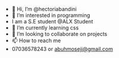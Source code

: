 - 👋 Hi, I’m @hectoriabandini
- 👀 I’m interested in programming
- I am a S.E student @ALX Student
- 🌱 I’m currently learning css
- 💞️ I’m looking to collaborate on projects
- 📫 How to reach me 
- 07036578243 or abuhmoseji@gmail.com

<!---
hectoriabandini/hectoriabandini is a ✨ special ✨ repository because its `README.md` (this file) appears on your GitHub profile.
You can click the Preview link to take a look at your changes.
--->
